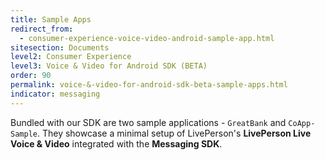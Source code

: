 ```yaml
---
title: Sample Apps
redirect_from:
  - consumer-experience-voice-video-android-sample-app.html
sitesection: Documents
level2: Consumer Experience
level3: Voice & Video for Android SDK (BETA)
order: 90
permalink: voice-&-video-for-android-sdk-beta-sample-apps.html
indicator: messaging
---
```


Bundled with our SDK are two sample applications - `GreatBank` and `CoApp-Sample`. They showcase a minimal setup of LivePerson's __LivePerson Live Voice & Video__ integrated with the __Messaging SDK__.
